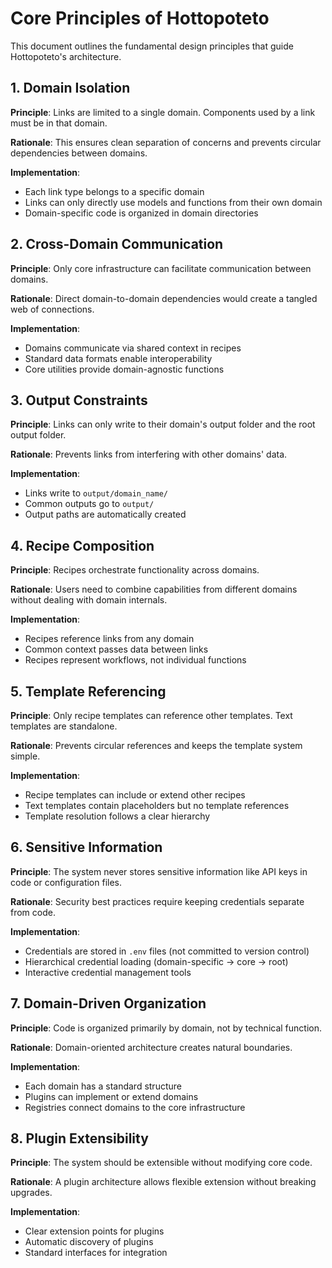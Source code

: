 # Core Principles of Hottopoteto

This document outlines the fundamental design principles that guide Hottopoteto's architecture.

## 1. Domain Isolation

**Principle**: Links are limited to a single domain. Components used by a link must be in that domain.

**Rationale**: This ensures clean separation of concerns and prevents circular dependencies between domains.

**Implementation**: 
- Each link type belongs to a specific domain
- Links can only directly use models and functions from their own domain
- Domain-specific code is organized in domain directories

## 2. Cross-Domain Communication

**Principle**: Only core infrastructure can facilitate communication between domains.

**Rationale**: Direct domain-to-domain dependencies would create a tangled web of connections.

**Implementation**:
- Domains communicate via shared context in recipes
- Standard data formats enable interoperability
- Core utilities provide domain-agnostic functions

## 3. Output Constraints

**Principle**: Links can only write to their domain's output folder and the root output folder.

**Rationale**: Prevents links from interfering with other domains' data.

**Implementation**:
- Links write to `output/domain_name/`
- Common outputs go to `output/`
- Output paths are automatically created

## 4. Recipe Composition

**Principle**: Recipes orchestrate functionality across domains.

**Rationale**: Users need to combine capabilities from different domains without dealing with domain internals.

**Implementation**:
- Recipes reference links from any domain
- Common context passes data between links
- Recipes represent workflows, not individual functions

## 5. Template Referencing

**Principle**: Only recipe templates can reference other templates. Text templates are standalone.

**Rationale**: Prevents circular references and keeps the template system simple.

**Implementation**:
- Recipe templates can include or extend other recipes
- Text templates contain placeholders but no template references
- Template resolution follows a clear hierarchy

## 6. Sensitive Information

**Principle**: The system never stores sensitive information like API keys in code or configuration files.

**Rationale**: Security best practices require keeping credentials separate from code.

**Implementation**:
- Credentials are stored in `.env` files (not committed to version control)
- Hierarchical credential loading (domain-specific → core → root)
- Interactive credential management tools

## 7. Domain-Driven Organization

**Principle**: Code is organized primarily by domain, not by technical function.

**Rationale**: Domain-oriented architecture creates natural boundaries.

**Implementation**:
- Each domain has a standard structure
- Plugins can implement or extend domains
- Registries connect domains to the core infrastructure

## 8. Plugin Extensibility

**Principle**: The system should be extensible without modifying core code.

**Rationale**: A plugin architecture allows flexible extension without breaking upgrades.

**Implementation**:
- Clear extension points for plugins
- Automatic discovery of plugins
- Standard interfaces for integration
